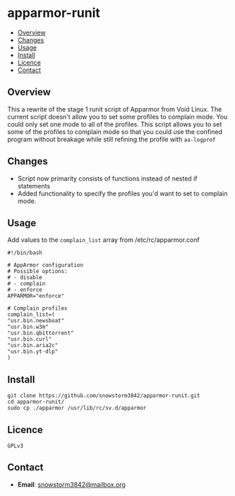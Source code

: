 # apparmor-runit

* [Overview](#overview)
* [Changes](#changes)
* [Usage](#usage)
* [Install](#install)
* [Licence](#licence)
* [Contact](#contact)

## Overview

This a rewrite of the stage 1 runit script of Apparmor from Void Linux. The current
script doesn't allow you to set some profiles to complain mode. You could only set one
mode to all of the profiles. This script allows you to set some of the profiles to
complain mode so that you could use the confined program without breakage while still
refining the profile with `aa-logprof`

## Changes

- Script now primarity consists of functions instead of nested if statements
- Added functionality to specify the profiles you'd want to set to complain mode.

## Usage

Add values to the `complain_list` array from /etc/rc/apparmor.conf

    #!/bin/bash

    # AppArmor configuration
    # Possible options:
    # - disable
    # - complain
    # - enforce
    APPARMOR="enforce"

    # Complain profiles
    complain_list=(
    "usr.bin.newsboat"
    "usr.bin.w3m"
    "usr.bin.qbittorrent"
    "usr.bin.curl"
    "usr.bin.aria2c"
    "usr.bin.yt-dlp"
    )

## Install

    git clone https://github.com/snowstorm3842/apparmor-runit.git
    cd apparmor-runit/
    sudo cp ./apparmor /usr/lib/rc/sv.d/apparmor

## Licence

    GPLv3

## Contact

- **Email**: snowstorm3842@mailbox.org
